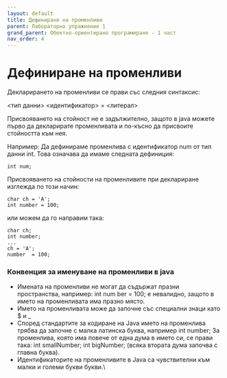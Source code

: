 ```yaml
---
layout: default
title: Дефиниране на променливи
parent: Лабораторно упражнение 1
grand_parent: Обектно-ориентирано програмиране - 1 част
nav_order: 4
---
```


# Дефиниране на променливи

Декларирането на променливи се прави със следния синтаксис:

<тип данни> <идентификатор> = <литерал>

Присвояването на стойност не е задължително, защото в java можете първо да декларирате променливата и по-късно да присвоите стойността към нея.

Например: Да дефинираме променлива с идентификатор num от тип данни int. Това означава да имаме следната дефиниция:

```
int num;
```

Присвояването на стойности на променливите при деклариране изглежда по този начин:
```
char ch = 'A';
int number = 100;
```

или можем да го направим така:

```
char ch;
int number;
...
ch = 'A';
number  = 100;
```

### Конвенция за именуване на променливи в java

* Имената на променливи не могат да съдържат празни пространства, например: int num ber = 100; е невалидно, защото в името на променливата има празно място.&#x20;
* Името на променливата може да започне със специални знаци като $ и \_&#x20;
* Според стандартите за кодиране на Java името на променлива трябва да започне с малка латинска буква, например int number; За променлива, която има повече от една дума в името си, се прави така: int smallNumber; int bigNumber; (всяка втората дума започва с главна буква).
* Идентификаторите на променливите в Java са чувствителни към малки и големи букви букви.\
